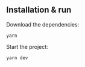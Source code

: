 ## Installation & run

Download the dependencies:
```
yarn
```

Start the project:
```
yarn dev
```
